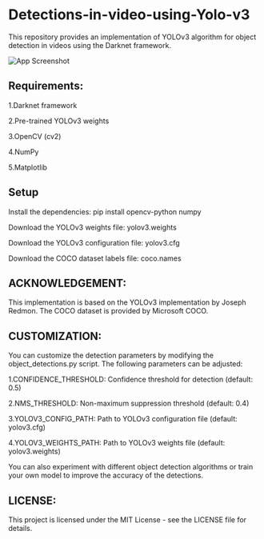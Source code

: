 # Detections-in-video-using-Yolo-v3

This repository provides an implementation of YOLOv3 algorithm for object detection  in videos using the Darknet framework.

![App Screenshot](https://viso.ai/wp-content/uploads/2021/02/YOLOv3-how-it-works.jpg)




Requirements:
-
1.Darknet framework

2.Pre-trained YOLOv3 weights

3.OpenCV (cv2)

4.NumPy

5.Matplotlib













## Setup



Install the dependencies: pip install opencv-python numpy

Download the YOLOv3 weights file: yolov3.weights

Download the YOLOv3 configuration file: yolov3.cfg

Download the COCO dataset labels file: coco.names


## ACKNOWLEDGEMENT:

This implementation is based on the YOLOv3 implementation by Joseph Redmon. The COCO dataset is provided by Microsoft COCO.
## CUSTOMIZATION:

You can customize the detection parameters by modifying the object_detections.py script. The following parameters can be adjusted:

1.CONFIDENCE_THRESHOLD: Confidence threshold for detection (default: 0.5)

2.NMS_THRESHOLD: Non-maximum suppression threshold (default: 0.4)

3.YOLOV3_CONFIG_PATH: Path to YOLOv3 configuration file (default: yolov3.cfg)

4.YOLOV3_WEIGHTS_PATH: Path to YOLOv3 weights file (default: yolov3.weights)

You can also experiment with different object detection algorithms or train your own model to improve the accuracy of the detections.
## LICENSE:

This project is licensed under the MIT License - see the LICENSE file for details.
